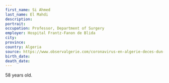 ```yaml
---
first_name: Si Ahmed
last_name: El Mahdi
description: 
portrait: 
occupation: Professor, Department of Surgery
employer: Hospital Frantz-Fanon de Blida
city: 
province: 
country: Algeria
source: https://www.observalgerie.com/coronavirus-en-algerie-deces-dun-professeur-a-lhopital-de-blida/2020/
birth_date: 
death_date: 
---
```


58 years old.